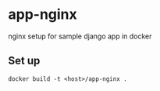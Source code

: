 # app-nginx
nginx setup for sample django app in docker

## Set up

```
docker build -t <host>/app-nginx .
```
